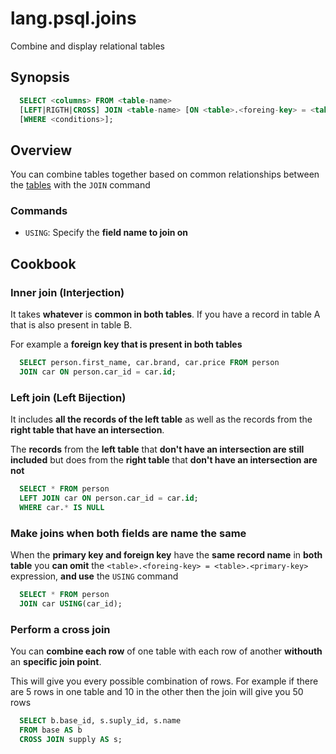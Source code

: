 # lang.psql.joins

Combine and display relational tables

## Synopsis

```sql
  SELECT <columns> FROM <table-name>
  [LEFT|RIGTH|CROSS] JOIN <table-name> [ON <table>.<foreing-key> = <table>.<primary-key>]
  [WHERE <conditions>];
```

## Overview

You can combine tables together based on common relationships between the
[tables](./rolo.md) with the `JOIN` command

### Commands

- `USING`: Specify the **field name to join on**

## Cookbook

### Inner join (Interjection)

It takes **whatever** is **common in both tables**. If you have a record in
table A that is also present in table B.

For example a **foreign key that is present in both tables**

```sql
  SELECT person.first_name, car.brand, car.price FROM person
  JOIN car ON person.car_id = car.id;
```

### Left join (Left Bijection)

It includes **all the records of the left table** as well as the records from
the **right table that have an intersection**.

The **records** from the **left table** that **don't have an intersection are
still included** but does from the **right table** that **don't have an
intersection are not**

```sql
  SELECT * FROM person
  LEFT JOIN car ON person.car_id = car.id;
  WHERE car.* IS NULL
```

### Make joins when both fields are name the same

When the **primary key and foreign key** have the **same record name** in
**both table** you **can omit** the `<table>.<foreing-key> = <table>.<primary-key>`
expression, **and use** the `USING` command

```sql
  SELECT * FROM person
  JOIN car USING(car_id);
```

### Perform a cross join

You can **combine each row** of one table with each row of another **withouth**
an **specific join point**. 

This will give you every possible combination of rows. For example if there are
5 rows in one table and 10 in the other then the join will give you 50 rows

```sql
  SELECT b.base_id, s.suply_id, s.name
  FROM base AS b
  CROSS JOIN supply AS s;
```
